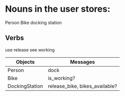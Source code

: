 # Nouns in the user stores:
Person
Bike
docking station

## Verbs
use
release
see
working











Objects  | Messages
------------- | -------------
Person  | dock
Bike | is_working?
DockingStation | release_bike, bikes_available?
